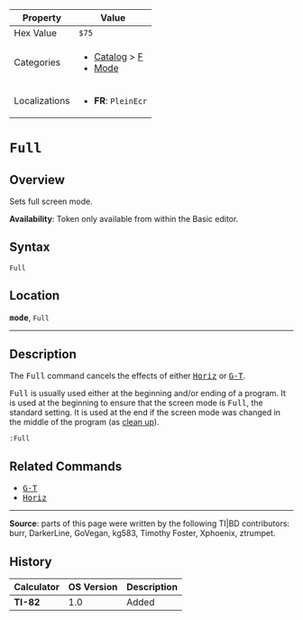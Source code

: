 | Property      | Value |
|---------------|-------|
| Hex Value     | `$75`|
| Categories    | <ul><li>[Catalog](<../categories/Catalog.md>) > [F](<../categories/Catalog.md#F>)</li><li>[Mode](<../categories/Mode.md>)</li></ul> |
| Localizations | <ul><li><b>FR</b>: `PleinEcr`</li></ul> |

# `Full`

## Overview
Sets full screen mode.


<b>Availability</b>: Token only available from within the Basic editor.

## Syntax
`Full`

## Location
<tt><kbd><b>mode</b></kbd></tt>, `Full`
<hr>

## Description

The <tt>Full</tt> command cancels the effects of either <tt><a href="Horiz.md">Horiz</a></tt> or <tt><a href="G-T.md">G-T</a></tt>.

<tt>Full</tt> is usually used either at the beginning and/or ending of a program. It is used at the beginning to ensure that the screen mode is <tt>Full</tt>, the standard setting. It is used at the end if the screen mode was changed in the middle of the program (as [clean up](cleanup)).

```ti-basic
:Full
```

## Related Commands

*   <tt><a href="G-T.md">G-T</a></tt>
*   <tt><a href="Horiz.md">Horiz</a></tt>

* * *

**Source**: parts of this page were written by the following TI|BD contributors: burr, DarkerLine, GoVegan, kg583, Timothy Foster, Xphoenix, ztrumpet.

## History
| Calculator | OS Version | Description |
|------------|------------|-------------|
| <b>TI-82</b> | 1.0 | Added |


